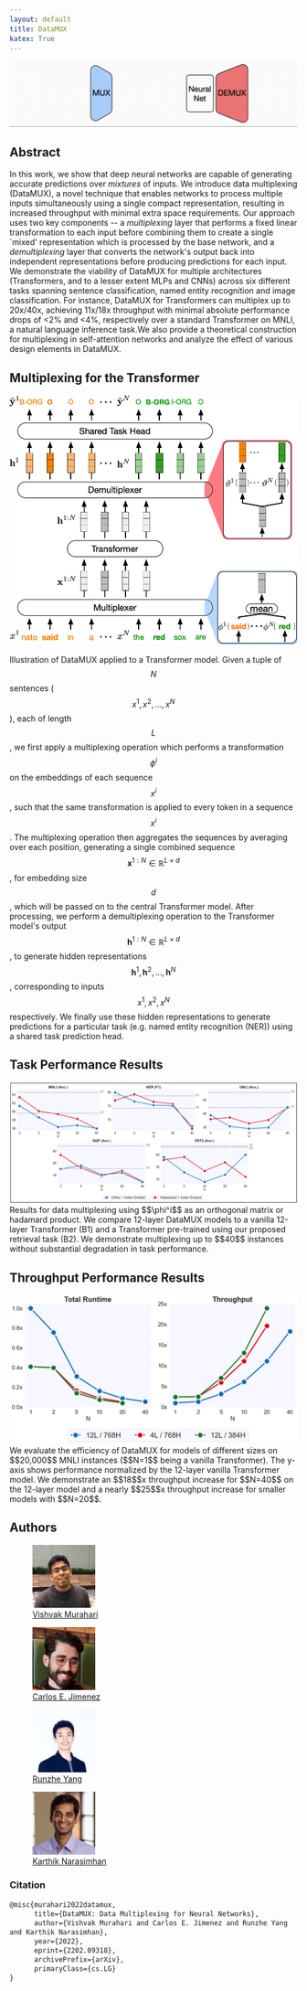 ```yaml
---
layout: default
title: DataMUX
katex: True
---
```


![DataMUX GIF](assets/photos/teaser.gif)

## Abstract
In this work, we show that deep neural networks are capable of generating accurate predictions over *mixtures* of inputs. We introduce data multiplexing (DataMUX), a novel technique that enables networks to process multiple inputs simultaneously using a single compact representation, resulting in increased throughput with minimal extra space requirements. Our approach uses two key components -- a *multiplexing* layer that performs a fixed linear transformation to each input before combining them to create a single `mixed' representation which is processed by the base network, and a *demultiplexing* layer that converts the network's output back into independent representations before producing predictions for each input. We demonstrate the viability of DataMUX for multiple architectures (Transformers, and to a lesser extent MLPs and CNNs) across six different tasks spanning sentence classification, named entity recognition and image classification. For instance, DataMUX for Transformers can multiplex up to 20x/40x, achieving 11x/18x throughput with minimal absolute performance drops of <2% and <4%, respectively over a standard Transformer on MNLI, a natural language inference task.We also provide a theoretical construction for multiplexing in self-attention networks and analyze the effect of various design elements in DataMUX.

## Multiplexing for the Transformer
<div style="text-align: center;">
<img src="assets/photos/transformer_schematic.png">
</div>

Illustration of DataMUX applied to a Transformer model. Given a tuple of $$N$$ sentences ($$x^1, x^2, \dots, x^N$$), each of length $$L$$, we first apply a multiplexing operation which performs a transformation $$\phi^i$$ on the embeddings of each sequence $$x^i$$, such that the same transformation is applied to every token in a sequence $$x^i$$. The multiplexing operation then aggregates the sequences by averaging over each position, generating a single combined sequence $$\mathbf{x}^{1:N}\in\mathbb{R}^{L\times d}$$, for embedding size $$d$$, which will be passed on to the central Transformer model. After processing, we perform a demultiplexing operation to the Transformer model's output $$\mathbf{h}^{1:N}\in\mathbb{R}^{L\times d}$$, to generate hidden representations $$\mathbf{h}^1, \mathbf{h}^2, \dots, \mathbf{h}^N$$, corresponding to inputs $$x^1, x^2, x^N$$ respectively. We finally use these hidden representations to generate predictions for a particular task (e.g. named entity recognition (NER)) using a shared task prediction head.

## Task Performance Results
<div style="text-align: center;">
<img src="assets/photos/main_results_figure.png">
</div>
Results for data multiplexing using $$\phi^i$$ as an orthogonal matrix or hadamard product. We compare 12-layer DataMUX models to a vanilla 12-layer Transformer (B1) and a Transformer pre-trained using our proposed retrieval task (B2). We demonstrate multiplexing up to $$40$$ instances without substantial degradation in task performance.

## Throughput Performance Results
<div style="text-align: center;">
<img src="assets/photos/speed_plots.png">
</div>
We evaluate the efficiency of DataMUX for models of different sizes on $$20,000$$ MNLI instances ($$N=1$$ being a vanilla Transformer). The y-axis shows performance normalized by the 12-layer vanilla Transformer model. We demonstrate an $$18$$x throughput increase for $$N=40$$ on the 12-layer model and a nearly $$25$$x throughput increase for smaller models with $$N=20$$.

## Authors
<div class="container">
    <figure>
    <a href="https://vishvakmurahari.com"><img src="assets/photos/vishvak_photo.jpg" width="110" height="110" alt="" class="profphoto" id="firstprofphoto"></a>
        <figcaption><a href="https://vishvakmurahari.com">Vishvak Murahari</a></figcaption>
    </figure>
    <figure>
    <a href="http://carlosejimenez.com/"><img src="assets/photos/carlos-photo.jpeg" width="110" height="110" alt="" class="profphoto"></a>
        <figcaption><a href="http://carlosejimenez.com/">Carlos E. Jimenez</a></figcaption>
    </figure>
    <figure>
    <a href="https://runzhe-yang.science"><img src="assets/photos/runzhe-photo.jpg" width="110" height="110" alt="" class="profphoto"></a>
        <figcaption><a href="https://runzhe-yang.science">Runzhe Yang</a></figcaption>
    </figure>
    <figure>
    <a href="https://www.cs.princeton.edu/~karthikn/"><img src="assets/photos/karthik-photo.jpeg" width="110" height="110" alt="" class="profphoto"></a>
        <figcaption><a href="https://www.cs.princeton.edu/~karthikn/">Karthik Narasimhan</a></figcaption>
    </figure>
</div>

### Citation
```
@misc{murahari2022datamux,
      title={DataMUX: Data Multiplexing for Neural Networks}, 
      author={Vishvak Murahari and Carlos E. Jimenez and Runzhe Yang and Karthik Narasimhan},
      year={2022},
      eprint={2202.09318},
      archivePrefix={arXiv},
      primaryClass={cs.LG}
}
```

